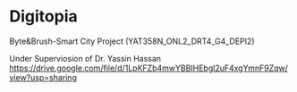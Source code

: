 # Digitopia
Byte&Brush-Smart City Project (YAT358N_ONL2_DRT4_G4_DEPI2) 

Under Superviosion of Dr. Yassin Hassan
https://drive.google.com/file/d/1LpKFZb4mwYBBIHEbgl2uF4xgYmnF9Zqw/view?usp=sharing
